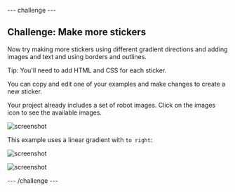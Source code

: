 --- challenge ---

## Challenge: Make more stickers

Now try making more stickers using different gradient directions and adding images and text and using borders and outlines. 

Tip: You'll need to add HTML and CSS for each sticker. 

You can copy and edit one of your examples and make changes to create a new sticker. 

Your project already includes a set of robot images. Click on the images icon to see the available images. 

![screenshot](images/stickers-images.png)

This example uses a linear gradient with `to right`:

![screenshot](images/stickers-green-html.png)

![screenshot](images/stickers-green-style.png)

--- /challenge ---